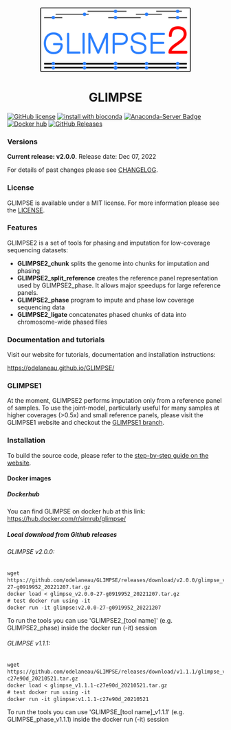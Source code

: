<p align="center">
  <a href="https://odelaneau.github.io/GLIMPSE/">
    <img height="150" src="docs/assets/images/branding/glimpse_logo_400x171.png">
  </a>
  <h1 align="center">GLIMPSE</h1>
</p>

[![GitHub license](https://img.shields.io/badge/license-MIT-green.svg)](https://github.com/odelaneau/GLIMPSE/blob/master/LICENSE)
[![install with bioconda](https://img.shields.io/badge/install%20with-bioconda-brightgreen.svg?style=flat-square)](http://bioconda.github.io/recipes/glimpse-bio/README.html)
[![Anaconda-Server Badge](https://anaconda.org/bioconda/glimpse-bio/badges/downloads.svg)](https://anaconda.org/bioconda/glimpse-bio)
[![Docker hub](https://img.shields.io/docker/pulls/simrub/glimpse)](https://hub.docker.com/r/simrub/glimpse/)
[![GitHub Releases](https://img.shields.io/github/v/release/odelaneau/GLIMPSE)](https://github.com/odelaneau/GLIMPSE/releases)


### Versions

**Current release: v2.0.0**. Release date: Dec 07, 2022

For details of past changes please see [CHANGELOG](docs/CHANGELOG.md).

### License

GLIMPSE is available under a MIT license. For more information please see the [LICENSE](LICENSE).
 
### Features
GLIMPSE2 is a set of tools for phasing and imputation for low-coverage sequencing datasets:

- **GLIMPSE2_chunk** splits the genome into chunks for imputation and phasing
- **GLIMPSE2_split_reference** creates the reference panel representation used by GLIMPSE2_phase. It allows major speedups for large reference panels.
- **GLIMPSE2_phase** program to impute and phase low coverage sequencing data
- **GLIMPSE2_ligate** concatenates phased chunks of data into chromosome-wide phased files

### Documentation and tutorials

Visit our website for tutorials, documentation and installation instructions:

https://odelaneau.github.io/GLIMPSE/

### GLIMPSE1

At the moment, GLIMPSE2 performs imputation only from a reference panel of samples. To use the joint-model, particularly useful for many samples at higher coverages (>0.5x) and small reference panels, please visit the GLIMPSE1 website and checkout the [GLIMPSE1 branch](https://github.com/odelaneau/GLIMPSE/tree/glimpse1).


### Installation

To build the source code, please refer to the [step-by-step guide on the website](https://odelaneau.github.io/GLIMPSE/docs/installation).

#### Docker images

##### Dockerhub
You can find GLIMPSE on docker hub at this link:
https://hub.docker.com/r/simrub/glimpse/

##### Local download from Github releases

###### GLIMPSE v2.0.0:
```
wget https://github.com/odelaneau/GLIMPSE/releases/download/v2.0.0/glimpse_v2.0.0-27-g0919952_20221207.tar.gz
docker load < glimpse_v2.0.0-27-g0919952_20221207.tar.gz
# test docker run using -it
docker run -it glimpse:v2.0.0-27-g0919952_20221207
```
To run the tools you can use 'GLIMPSE2_[tool name]' (e.g. GLIMPSE2_phase) inside the docker run (-it) session 

###### GLIMPSE v1.1.1:
```
wget https://github.com/odelaneau/GLIMPSE/releases/download/v1.1.1/glimpse_v1.1.1-c27e90d_20210521.tar.gz
docker load < glimpse_v1.1.1-c27e90d_20210521.tar.gz
# test docker run using -it
docker run -it glimpse:v1.1.1-c27e90d_20210521
```
To run the tools you can use 'GLIMPSE_[tool name]_v1.1.1' (e.g. GLIMPSE_phase_v1.1.1) inside the docker run (-it) session 
